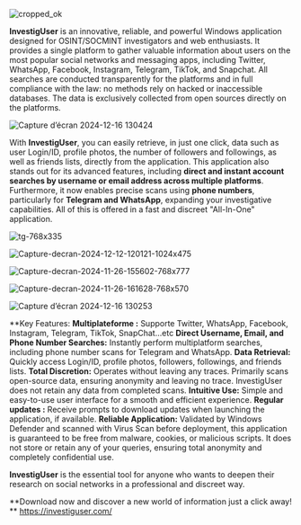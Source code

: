 
![cropped_ok](https://github.com/user-attachments/assets/e6946695-7a23-4ae0-9c5f-5a6d891b37cc)

**InvestigUser** is an innovative, reliable, and powerful Windows application designed for OSINT/SOCMINT investigators and web enthusiasts. It provides a single platform to gather valuable information about users on the most popular social networks and messaging apps, including Twitter, WhatsApp, Facebook, Instagram, Telegram, TikTok, and Snapchat. All searches are conducted transparently for the platforms and in full compliance with the law: no methods rely on hacked or inaccessible databases. The data is exclusively collected from open sources directly on the platforms.


![Capture d’écran 2024-12-16 130424](https://github.com/user-attachments/assets/5b650eb9-4771-4d25-83a8-f02f606e3f45)

 
With **InvestigUser**, you can easily retrieve, in just one click, data such as user Login/ID, profile photos, the number of followers and followings, as well as friends lists, directly from the application. This application also stands out for its advanced features, including **direct and instant account searches by username or email address across multiple platforms**. Furthermore, it now enables precise scans using **phone numbers**, particularly for **Telegram and WhatsApp**, expanding your investigative capabilities. All of this is offered in a fast and discreet "All-In-One" application.

![tg-768x335](https://github.com/user-attachments/assets/4c45c546-b0a0-4d8a-a25c-618467557b57)


![Capture-decran-2024-12-12-120121-1024x475](https://github.com/user-attachments/assets/31368aba-6d05-4bd5-82c3-3a66f79300c4)

![Capture-decran-2024-11-26-155602-768x777](https://github.com/user-attachments/assets/33946480-3346-421a-9cdd-2ac0f0cf3bcd)

![Capture-decran-2024-11-26-161628-768x570](https://github.com/user-attachments/assets/93e9c0f7-53b7-4538-9903-d1278daf92a6)

![Capture d’écran 2024-12-16 130253](https://github.com/user-attachments/assets/f20f79eb-ff94-4558-8c22-7a7cae2cb0bd)


**Key Features:
**Multiplateforme :** Supporte Twitter, WhatsApp, Facebook, Instagram, Telegram, TikTok, SnapChat…etc
**Direct Username, Email, and Phone Number Searches:** Instantly perform multiplatform searches, including phone number scans for Telegram and WhatsApp.
**Data Retrieval:** Quickly access Login/ID, profile photos, followers, followings, and friends lists.
**Total Discretion:** Operates without leaving any traces. Primarily scans open-source data, ensuring anonymity and leaving no trace. InvestigUser does not retain any data from completed scans.
**Intuitive Use:** Simple and easy-to-use user interface for a smooth and efficient experience.
**Regular updates :** Receive prompts to download updates when launching the application, if available.
**Reliable Application:** Validated by Windows Defender and scanned with Virus Scan before deployment, this application is guaranteed to be free from malware, cookies, or malicious scripts. It does not store or retain any of your queries, ensuring total anonymity and completely confidential use.

**InvestigUser** is the essential tool for anyone who wants to deepen their research on social networks in a professional and discreet way.

**Download now and discover a new world of information just a click away!
**
https://investiguser.com/
